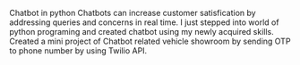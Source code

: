 Chatbot in python 
Chatbots can increase customer satisfication by addressing queries and concerns in real time.
I just stepped into world of python programing and created chatbot using my newly acquired skills.
Created a mini project of Chatbot related vehicle showroom by sending OTP to phone number by using Twilio API.
